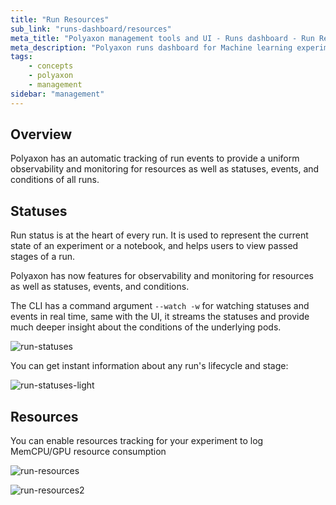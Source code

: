```yaml
---
title: "Run Resources"
sub_link: "runs-dashboard/resources"
meta_title: "Polyaxon management tools and UI - Runs dashboard - Run Resources"
meta_description: "Polyaxon runs dashboard for Machine learning experiment tracking and visualizations."
tags:
    - concepts
    - polyaxon
    - management
sidebar: "management"
---
```


## Overview

Polyaxon has an automatic tracking of run events to provide a uniform observability and monitoring for resources as well as statuses, events, and conditions of all runs.

## Statuses

Run status is at the heart of every run. It is used to represent the current state of an experiment or a notebook, and helps users to view passed stages of a run.

Polyaxon has now features for observability and monitoring for resources as well as statuses, events, and conditions.

The CLI has a command argument `--watch -w` for watching statuses and events in real time, same with the UI, 
it streams the statuses and provide much deeper insight about the conditions of the underlying pods.

![run-statuses](../../../../content/images/dashboard/runs/statuses.png)

You can get instant information about any run's lifecycle and stage:

![run-statuses-light](../../../../content/images/dashboard/runs/statuses-light.png)

## Resources

You can enable resources tracking for your experiment to log MemCPU/GPU resource consumption

![run-resources](../../../../content/images/dashboard/runs/resources.png)

![run-resources2](../../../../content/images/dashboard/runs/resources2.png)
